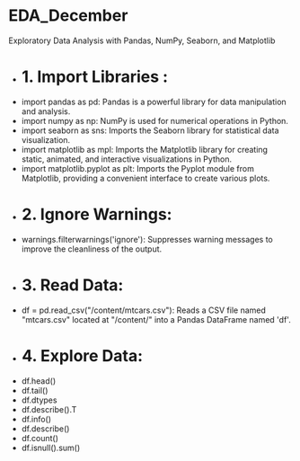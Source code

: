 # EDA_December
Exploratory Data Analysis with Pandas, NumPy, Seaborn, and Matplotlib

 * # 1. Import Libraries :
 - import pandas as pd: Pandas is a powerful library for data manipulation and analysis.
 - import numpy as np: NumPy is used for numerical operations in Python.
 - import seaborn as sns: Imports the Seaborn library for statistical data visualization.
 - import matplotlib as mpl: Imports the Matplotlib library for creating static, animated, and interactive visualizations in Python.
 - import matplotlib.pyplot as plt: Imports the Pyplot module from Matplotlib, providing a convenient interface to create various plots.

 * # 2. Ignore Warnings:
 - warnings.filterwarnings('ignore'): Suppresses warning messages to improve the cleanliness of the output.

 * # 3. Read Data:
 -  df = pd.read_csv("/content/mtcars.csv"): Reads a CSV file named "mtcars.csv" located at "/content/" into a Pandas DataFrame named 'df'.

 * # 4. Explore Data:
 - df.head()
 - df.tail()
 - df.dtypes
 - df.describe().T
 - df.info()
 - df.describe()
 - df.count()
 - df.isnull().sum()
